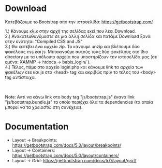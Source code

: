 # Download

Κατεβάζουμε το Bootstrap από την ιστοσελίδα:   https://getbootstrap.com/    <br>

1.)  Κάνουμε κλικ στην αρχή της σελίδας εκεί που λέει Download. <br>
2.)  Ανακατευθυνόμαστε σε μια άλλη σελίδα και πατάμε Download ξανά στην ενότητα: "Compiled CSS and JS"  <br>
3.)  Θα κατέβει ένα αρχείο zip. Το κάνουμε unzip και βλέπουμε δύο φακέλους css και js. Μετακινούμε αυτούς τους δύο φακέλους στο ίδιο directory με τα υπόλοιπα αρχεία 
που υποστηρίζουν την ιστοσελίδα μας (σε εμένα: XAMMP -> htdocs -> babis_login/ ).      <br>
4.)  Τέλος, πάμε στο αρχείο login.php και κάνουμε link τα αρχεία των φακέλων css και js στο &lt;head&gt; tag και ακριβώς πριν το τέλος του &lt;body&gt; tag αντίστοιχα.    <br>

<br><br>
Note: Αντί να κάνω link στο body tag "js/bootstrap.js" έκανα link "js/bootstrap.bundle.js" το οποίο περιέχει όλα τα dependencies (τα οποία μπορεί να τα χρειαστώ στη συνέχεια). <br>


# Documentation 

- Layout -> Breakpoints:      https://getbootstrap.com/docs/5.3/layout/breakpoints/
- Layout -> Containers:       https://getbootstrap.com/docs/5.0/layout/containers/
- Layout -> Grid:             https://getbootstrap.com/docs/5.0/layout/grid/ 
